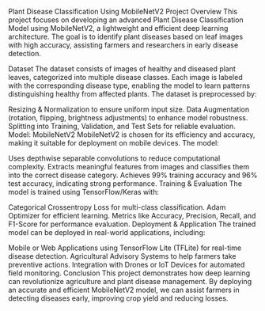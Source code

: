 Plant Disease Classification Using MobileNetV2
Project Overview
This project focuses on developing an advanced Plant Disease Classification Model using MobileNetV2, a lightweight and efficient deep learning architecture. The goal is to identify plant diseases based on leaf images with high accuracy, assisting farmers and researchers in early disease detection.

Dataset
The dataset consists of images of healthy and diseased plant leaves, categorized into multiple disease classes. Each image is labeled with the corresponding disease type, enabling the model to learn patterns distinguishing healthy from affected plants. The dataset is preprocessed by:

Resizing & Normalization to ensure uniform input size.
Data Augmentation (rotation, flipping, brightness adjustments) to enhance model robustness.
Splitting into Training, Validation, and Test Sets for reliable evaluation.
Model: MobileNetV2
MobileNetV2 is chosen for its efficiency and accuracy, making it suitable for deployment on mobile devices. The model:

Uses depthwise separable convolutions to reduce computational complexity.
Extracts meaningful features from images and classifies them into the correct disease category.
Achieves 99% training accuracy and 96% test accuracy, indicating strong performance.
Training & Evaluation
The model is trained using TensorFlow/Keras with:

Categorical Crossentropy Loss for multi-class classification.
Adam Optimizer for efficient learning.
Metrics like Accuracy, Precision, Recall, and F1-Score for performance evaluation.
Deployment & Application
The trained model can be deployed in real-world applications, including:

Mobile or Web Applications using TensorFlow Lite (TFLite) for real-time disease detection.
Agricultural Advisory Systems to help farmers take preventive actions.
Integration with Drones or IoT Devices for automated field monitoring.
Conclusion
This project demonstrates how deep learning can revolutionize agriculture and plant disease management. By deploying an accurate and efficient MobileNetV2 model, we can assist farmers in detecting diseases early, improving crop yield and reducing losses.

